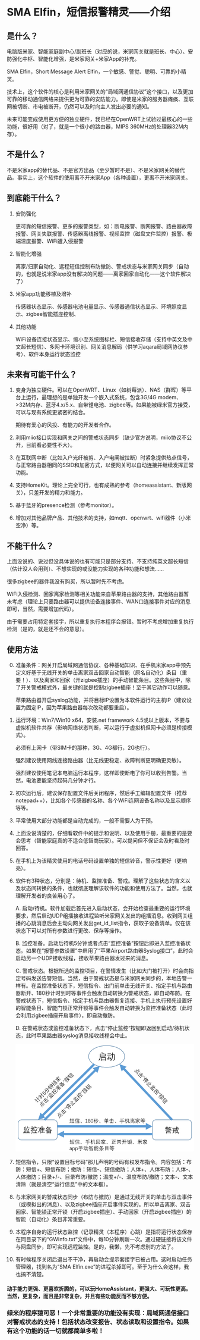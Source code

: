 # SMA Elfin，短信报警精灵——介绍

## 是什么？

电脑版米家、智能家庭副中心/副班长（对应的说，米家网关就是班长、中心）、安防强化中枢、智能化增强，是米家网关+米家App的补充。

SMA Elfin，Short Message Alert Elfin，一个敏感、警觉、聪明、可靠的小精灵。

技术上，这个软件的核心是利用米家网关的“局域网通信协议”这个接口，以及更加可靠的移动通信网络来提供更为可靠的安防能力。即使是米家的服务器瘫痪、互联网被切断、市电被断开，仍然可以及时向主人发出必要的通知。

未来可能变成使用更方便的独立硬件，我已经在OpenWRT上试验过最核心的一些功能，很好用（对了，就是一个很小的路由器，MIPS 360MHz的处理器32M内存）。

## 不是什么？

不是米家app的替代品、不是官方出品（至少暂时不是）、不是米家网关的替代品。事实上，这个软件的使用离不开米家App（各种设置），更离不开米家网关。

## 到底能干什么？

1. 安防强化

   更可靠的短信报警、更多的报警类型，如：断电报警、断网报警、路由器故障报警、网关失联报警、传感器离线报警、视频监控（磁盘文件监控）报警、极端温度报警、WiFi遭入侵报警

2. 智能化增强

   离家/归家自动化、远程短信控制布防撤防、警戒状态与米家网关同步（自动的，也就是说米家app没有解决的问题——离家回家自动化——这个软件解决了）

3. 米家app功能移植及增补

   传感器状态显示、传感器电池电量显示、传感器通信状态显示、环境照度显示、zigbee智能插座控制、

4. 其他功能

   WiFi设备连接状态显示、缩小至系统图标栏、短信接收存储（支持中英文及中文超长短信）、多网卡环境识别、网关消息解码（供学习aqara局域网协议参考）、软件本身运行状态监控

## 未来有可能干什么？

1. 变身为独立硬件。可以在OpenWRT、Linux（如树莓派）、NAS（群晖）等平台上运行，最理想的是单独开发一个嵌入式系统，包含3G/4G modem、>32M内存、蓝牙4.x/5.x、自带锂电池、zigbee等。如果能被绿米官方接受，可以与现有系统更紧密的结合。

   期待有爱心的风投、有能力的开发者合作。

2. 利用miio接口实现和网关之间的警戒状态同步（缺少官方说明，miio协议不公开，目前看必要性不大）。

3. 在互联网中断（比如入户光纤被剪、入户电闸被拉断）时紧急提供热点信号，与正常路由器相同的SSID和加密方式，以便网关可以自动连接并继续发挥正常功能。

4. 支持HomeKit。理论上完全可行，也有成熟的参考（homeassistant、新版网关），只差开发的精力和能力。

5. 基于蓝牙的presence检测（参考monitor）。

6. 增加对其他品牌产品、其他技术的支持，如mqtt、openwrt、wifi器件（小米空净）等。

## 不能干什么？

上面没说的、说过但没具体说的也有可能只是部分支持、不支持纯英文超长短信（估计没人会用到）、不想实现的或没能力实现的各种功能和想法......

很多zigbee的器件我没有购买，所以暂时先不考虑。

WiFi入侵检测、回家离家检测等相关功能来自苹果路由器的支持，其他路由器暂未考虑（理论上只要路由器可以提供设备连接事件、WAN口连接事件对应的消息即可，当然，需要增加代码）。

由于需要占用特定套接字，所以重复执行本程序会报错。暂时不考虑增加重复执行检测（是的，就是还不会的意思）。

## 使用方法

0. 准备条件：网关开启局域网通信协议、各种基础知识、在手机米家app中预先定义好基于无线开关的单击离家双击回家自动智能（原名自动化）条目（重要！）、以及离家和回家（开zigbee插座）的手动智能条目。这些条目中，除了开关警戒模式外，最关键的就是控制zigbee插座！至于其它动作可以随意。

   苹果路由器开启syslog功能，并将目标IP设置为本软件运行的主机IP（建议设置为固定IP，因为苹果路由器每次改动都要重启）。

1. 运行环境：Win7/Win10 x64，安装.net framework 4.5或以上版本，不要与虚拟机软件共存（影响网络状态判断，可以运行于虚拟机但网卡必须是桥接模式）。

   必须有上网卡（带SIM卡的那种，3G、4G都行，2G也行）。

   强烈建议使用网线连接路由器（比无线更稳定、故障判断更明确更灵敏）。

   强烈建议使用笔记本电脑运行本程序，这样即使断电了你可以收到告警。当然，电池要能坚持起码几分钟才行。

2. 初次运行后，建议保存配置文件后关闭程序，然后手工编辑配置文件（推荐notepad++），比如各个传感器的名称、各个WiFi连网设备名称以及显示顺序等等。

3. 平常使用大部分功能都是自动完成的，一般不需要人为干预。

4. 上面没说清楚的，仔细看软件中的提示和说明、以及使用手册，最重要的是要会思考（智能家庭真的不适合低智商玩家）。可以提问但不保证会及时看及时回答。

5. 在手机上为该精灵使用的电话号码设置单独的短信铃音，警示性更好（更响亮）。

6. 软件有3种状态，分别是：待机、监控准备、警戒。理解了这些状态的含义以及状态间转换的条件，也就彻底理解该软件的功能和使用方法了。当然，也就理解开发者的良苦用心了。

   A. 启动/待机。软件加载后首先进入启动状态，会开始检查最重要的运行环境要求，然后启动UDP组播接收进程监听米家网关发出的组播消息。收到网关组播的心跳消息后会主动向网关发出get_id_list指令，获取子设备清单。仅在该状态下可以对所有参数进行更改、保存等操作。

   B. 监控准备。启动后待机5分钟或者点击“监控准备”按钮后即进入监控准备状态。如果在“报警参数设置”中启用了“苹果Airport路由器Syslog接口”，此时会启动另一个UDP接收线程，接收苹果路由器发过来的消息。

   C. 警戒状态。根据所选的监控项目，在警情发生（比如大门被打开）时会向指定号码发送告警短信。当然，由于警戒状态是与米家网关同步的，本地告警一样有。在监控准备状态下，短信指令、出门前单击无线开关、指定手机与路由器断开、180秒计时到时等事件会触发自动转换为警戒状态，即自动布防。在警戒状态下，短信指令、指定手机与路由器恢复连接、手机上执行预先设置好的智能条目、智能门锁正常开锁等事件会触发自动转换为监控准备状态（此时会利用zigbee插座开启事件），即自动撤防。

   D. 在警戒状态或监控准备状态下，点击“停止监控”按钮即返回到启动/待机状态，此时苹果路由器syslog消息接收线程会中止。

   ![状态机](状态机.png)

7. 短信指令，只限“设置目标号码”那儿声明的号码有权发布指令。内容包括：布防：短信+、短信布防；撤防：短信-、短信撤防；人体+、人体布防；人体-、人体撤防；目录+/-、目录布防/撤防；温度+/-、温度布防/撤防；文本-、文本清除（就是清空“运行信息”中的文本框）。

8. 与米家网关的警戒状态同步（布防与撤防）是通过无线开关的单击与双击事件（或模拟出的消息）、以及zigbee插座开启事件实现的。所以单击离家、双击回家、智能锁正常开锁（开启zigbee插座）、手动回家（开启zigbee插座）的智能（自动化）条目非常重要。

9. 本程序自身的运行状态监控（记录精灵（本程序）心跳）是指将运行状态保存在同目录下的“GWInfo.txt”文件中，每10分钟刷新一次。通过硬链接将该文件与网盘同步，即可实现远程监控。是的，我懒，先不考虑别的方法了。

10. 有时候程序关闭后退出不干净，再启动会提示套接字已被占用。这时启动任务管理器，找到名为“SMA Elfin.exe”的进程杀掉即可。至于为什么会这样，我也搞不清楚。

#### 动手能力更强、更喜欢折腾的，可以玩HomeAssistant，更强大、可玩性更高。当然，更复杂，而且是非常复杂，并且有些功能反而不够方便。

### 绿米的程序猿可恶！一个非常重要的功能没有实现：局域网通信接口对警戒状态的支持！包括状态改变报告、状态读取和设置指令。如果有这个功能的话一切就都简单多啦！


